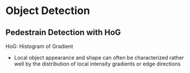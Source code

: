 # Object Detection

## Pedestrain Detection with HoG

HoG: Histogram of Gradient

- Local object appearance and shape can often be characterized rather well by the distribution of local intensity gradients or edge directions
